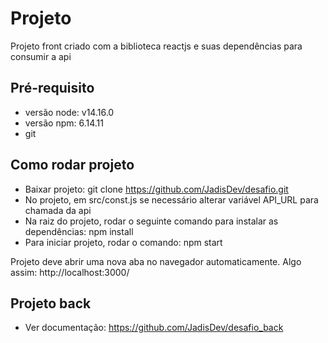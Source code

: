 # Projeto

Projeto front criado com a biblioteca reactjs e suas dependências para consumir a api

## Pré-requisito

- versão node: v14.16.0
- versão npm: 6.14.11
- git

## Como rodar projeto

- Baixar projeto: git clone https://github.com/JadisDev/desafio.git
- No projeto, em src/const.js se necessário alterar variável API_URL para chamada da api
- Na raiz do projeto, rodar o seguinte comando para instalar as dependências: npm install
- Para iniciar projeto, rodar o comando: npm start

Projeto deve abrir uma nova aba no navegador automaticamente. Algo assim: http://localhost:3000/

## Projeto back

- Ver documentação: https://github.com/JadisDev/desafio_back